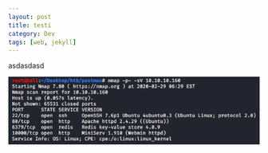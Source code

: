 ```yaml
---
layout: post
title: testi
category: Dev
tags: [web, jekyll]
---
```



asdasdasd

![alt text](https://raw.githubusercontent.com/dfirale/dfirale.github.io/master/assets/images/postman/nmap.png "Nmap")
